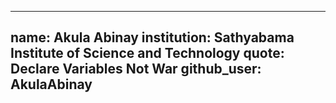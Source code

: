 ---
 name: Akula Abinay
 institution: Sathyabama Institute of Science and Technology
 quote: Declare Variables Not War
 github_user: AkulaAbinay
 ---
